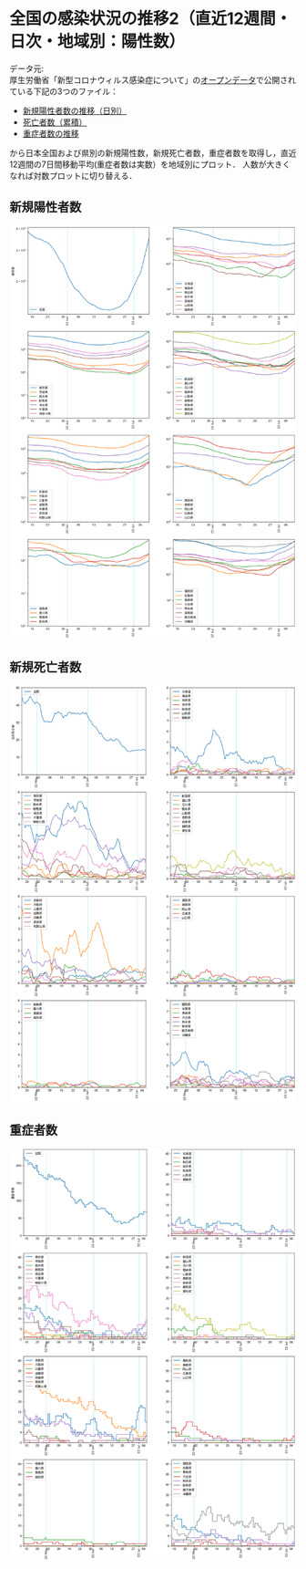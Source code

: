 # 全国の感染状況の推移2（直近12週間・日次・地域別：陽性数）
データ元:  
厚生労働省「新型コロナウィルス感染症について」の[オープンデータ](https://www.mhlw.go.jp/stf/covid-19/open-data.html)で公開されている下記の3つのファイル：
- [新規陽性者数の推移（日別）](https://covid19.mhlw.go.jp/public/opendata/newly_confirmed_cases_daily.csv)
- [死亡者数（累積）](https://covid19.mhlw.go.jp/public/opendata/deaths_cumulative_daily.csv)
- [重症者数の推移](https://covid19.mhlw.go.jp/public/opendata/severe_cases_daily.csv)

から日本全国および県別の新規陽性数，新規死亡者数，重症者数を取得し，直近12週間の7日間移動平均(重症者数は実数）を地域別にプロット． 人数が大きくなれば対数プロットに切り替える．
## 新規陽性者数
<a href="https://github.com/nagae/CoVid-19/raw/main/fig/CoVid19-Japan-recent-cases_by_area.png"><img src="https://github.com/nagae/CoVid-19/raw/main/fig/CoVid19-Japan-recent-cases_by_area.png" alt="Japan CoVid-19 recent daily cases" width="800" /></a>
## 新規死亡者数
<a href="https://github.com/nagae/CoVid-19/raw/main/fig/CoVid19-Japan-recent-deaths_by_area.png"><img src="https://github.com/nagae/CoVid-19/raw/main/fig/CoVid19-Japan-recent-deaths_by_area.png" alt="Japan CoVid-19 recent daily death" width="800" /></a>
## 重症者数
<a href="https://github.com/nagae/CoVid-19/raw/main/fig/CoVid19-Japan-recent-severe_cases_by_area.png"><img src="https://github.com/nagae/CoVid-19/raw/main/fig/CoVid19-Japan-recent-severe_cases_by_area.png" alt="Japan CoVid-19 recent severe cases" width="800" /></a>
